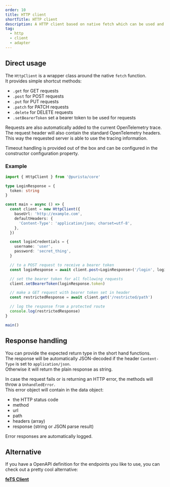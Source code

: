 ```yaml
---
order: 10
title: HTTP client
shortTitle: HTTP client
description: A HTTP client based on native fetch which can be used and extended in a simple way.
tag:
  - http
  - client
  - adapter
---
```


## Direct usage

The `HttpClient` is a wrapper class around the native `fetch` function.  
It provides simple shortcut methods:

- `.get` for GET requests
- `.post` for POST requests
- `.put` for PUT requests
- `.patch` for PATCH requests
- `.delete` for DELETE requests
- `.setBearerToken` set a bearer token to be used for requests

Requests are also automatically added to the current OpenTelemetry trace.  
The request header will also contain the standard OpenTelemetry headers. This way the requested server is able to use the tracing information.

Timeout handling is provided out of the box and can be configured in the constructor configuration property.

### Example

```typescript
import { HttpClient } from '@purista/core'

type LoginResponse = {
  token: string
}

const main = async () => {
  const client = new HttpClient({
    baseUrl: 'http://example.com',
    defaultHeaders: {
      'Content-Type': 'application/json; charset=utf-8',
    },
  })

  const loginCredentials = {
    username: 'user',
    password: 'secret_thing',
  }

  // to a POST request to receive a bearer token
  const loginResponse = await client.post<LoginResponse>('/login', loginCredentials)

  // set the bearer token for all following requests
  client.setBearerToken(loginResponse.token)

  // make a GET request with bearer token set in header
  const restrictedResponse = await client.get('/restricted/path')

  // log the response from a protected route
  console.log(restrictedResponse)
}

main()
```

## Response handling

You can provide the expected return type in the short hand functions.  
The response will be automatically JSON-decoded if the header `Content-Type` is set to `application/json`.  
Otherwise it will return the plain response as string.

In case the request fails or is returning an HTTP error, the methods will throw a `UnhandledError`.  
This error object will contain in the data object:

- the HTTP status code
- method
- url
- path
- headers (array)
- response (string or JSON parse result)

Error responses are automatically logged.

## Alternative

If you have a OpenAPI definition for the endpoints you like to use, you can check out a pretty cool alternative:

**[feTS Client](https://the-guild.dev/openapi/fets/client/quick-start)**
